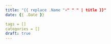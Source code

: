 ```yaml
---
title: "{{ replace .Name "-" " " | title }}"
date: {{ .Date }}

tags = []
categories = []
draft: true
---
```


